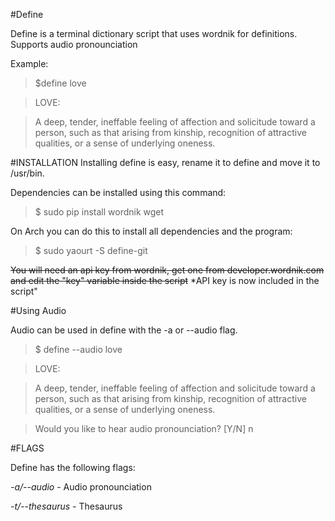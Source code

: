 #Define

Define is a terminal dictionary script that uses wordnik for definitions. Supports audio pronounciation

Example:

>$define love

>LOVE:

>A deep, tender, ineffable feeling of affection and solicitude toward a person, such as that arising from kinship, recognition of attractive qualities, or a sense of underlying oneness.

#INSTALLATION
Installing define is easy, rename it to define and move it to /usr/bin.

Dependencies can be installed using this command:

>$ sudo pip install wordnik wget

On Arch you can do this to install all dependencies and the program:

>$ sudo yaourt -S define-git

~~You will need an api key from wordnik, get one from developer.wordnik.com and edit the "key" variable inside the script~~ *API key is now included in the script"

#Using Audio

Audio can be used in define with the -a or --audio flag.

>$ define --audio love

>LOVE:

>A deep, tender, ineffable feeling of affection and solicitude toward a person, such as that arising from kinship, recognition of attractive qualities, or a sense of underlying oneness.

>Would you like to hear audio pronounciation? [Y/N] n


#FLAGS

Define has the following flags:

*-a/--audio* - Audio pronounciation

*-t/--thesaurus* - Thesaurus
